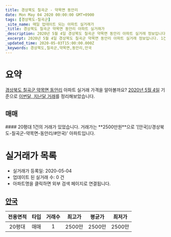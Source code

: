 ```yaml
---
title: 경상북도 칠곡군 - 약목면 동안리
date: Mon May 04 2020 00:00:00 GMT+0900
tags: [경상북도-칠곡군]
_site_name: 매일 업데이트 되는 아파트 실거래가
_title: 경상북도 칠곡군 약목면 동안리 아파트 실거래가
_description: 2020년 5월 4일 경상북도 칠곡군 약목면 동안리 아파트 실거래 정보입니다. 1건 아파트 정보가 있습니다.
_excerpt: 2020년 5월 4일 경상북도 칠곡군 약목면 동안리 아파트 실거래 정보입니다. 1건 아파트 정보가 있습니다.
_updated_time: 2020-05-03T15:00:00.000Z
_keywords: 경상북도,칠곡군,약목면,동안리,안국
---
```





# 요약
<ins>경상북도 칠곡군 약목면 동안리</ins> 아파트 실거래 가격을 알아볼까요? <ins>2020년 5월 4일</ins> 기준으로 <ins>이번달, 지난달 거래</ins>를 정리해보았습니다.

## 매매
<div class="container">
<div class="twelve columns" markdown="1">
#### 20평대
1건의 거래가 있었습니다. 거래가는 **2500만원**으로 '[안국](/경상북도-칠곡군-약목면-동안리/#안국)' 아파트입니다.
</div>
</div>



# 실거래가 목록
- 실거래가 등록일: 2020-05-04
- 업데이트 된 실거래 수: 0 건
- 아파트명을 클릭하면 외부 검색 페이지로 연결됩니다.

## [안국](#안국)

|전용면적|타입|거래수|최고가|평균가|최저가|
|:---:|:---:|:---:|:---:|:---:|:---:|
|20평대|<span class="deal-type-1">매매</span>|1|2500만|2500만|2500만|

<br/>



